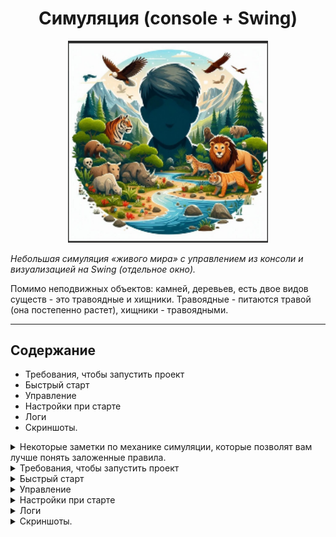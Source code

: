 <h1 align="center"> Симуляция (console + Swing) </h1>

<p align="center">
  <img src="docs/screenshots/welcome.png" alt="welcome" width="320">
</p>

_Небольшая симуляция «живого мира» с управлением из консоли и визуализацией на Swing (отдельное окно)._

Помимо неподвижных объектов: камней, деревьев, есть двое видов существ - это травоядные и хищники.
Травоядные - питаются травой (она постепенно растет), хищники - травоядными.

---

## Содержание

- Требования, чтобы запустить проект
- Быстрый старт
- Управление
- Настройки при старте
- Логи
- Скриншоты.

<details>
  <summary>Некоторые заметки по механике симуляции, которые позволят вам лучше понять заложенные правила.</summary>

- Все существа движутся по карте к своим целям по кратчайшему маршруту (сейчас используется алгоритм поиска в ширину), минуя непроходимые объекты (могут быть статические и нет).

- Приоритет у травоядных вблизи - всегда убежать: т.е. если оно встретило хищника (1 клетка от травоядного) от себя, оно не будет даже стремиться к траве.

- У всех животных, будь то хищник или травоядное, постепенно уменьшается здоровье (оно голодает) и если здоровье = 0, животное умирает.

- Все животные имеют случайные скорость, здоровье и очки передвижения.

- Поскольку в контексте игры травоядные более уязвимы, у них скорость более стабильна (от 2 до 4 против 1 до 4 у хищников).

- Травоядные улучшают здоровье съедая траву (питательная ценность коей случайна, но выверена) и "толстеют".

- При 1 атаке не всегда хищник может убить травоядное за ход.

- Когда трава съедена или животное умерло (любым путем) - оно снимается с карты.

- Трава также имеет особенность регенерировать (случайно возникатаь на карте) до определенного капа.

_О том как симуляцию запустить, как все это дело выглядит - можно увидеть ниже, но проще скачать и поиграться (:_

---

</details>

<details>
  <summary>Требования, чтобы запустить проект</summary>

- Java 17+
- (Опционально) Maven 3.8+
- (Желательно) среда разработки, например IDEA

---

</details>


<details>
  <summary>Быстрый старт</summary>

### Вариант A — Запуск из IDE (стабильный запуск)

0. Проект расположен https://github.com/timk01/Simulation
1. Скачайте его тем или иным способом: как архив или - склонируйте (SSH/HTTPS)
2. Откройте проект в IntelliJ IDEA / Eclipse / другой IDE
3. Запустите класс **`org.simulation.Simulation`**
4. В консоли следуйте подсказкам (см. ниже).

---

### Вариант B — Сборка и запуск **толстого JAR** (uber-jar) - в случае проблем используйте вариант А выше.

1) Убедитесь, что в `pom.xml` подключён *maven-shade-plugin*
   (в текущем - уже все "под ключ", ничего дополнительно делать не нужно).
2) Соберите и запустите (берутся базовые настройки):
```bash
mvn -q -DskipTests package
java -jar target/*-shaded.jar
```
либо:  
Запуск JAR (вариант №1 — UTF‑8):
```bash
java -Dsim.console.encoding=UTF-8 -jar target/*-shaded.jar
```
либо:  
Запуск JAR (вариант №2 — Windows‑1251):
```bash
java -Dsim.console.encoding=windows-1251 -jar target/*-shaded.jar
```
### Если запускаете из IDE (IntelliJ IDEA)
1. Откройте **Run/Debug Configurations** → вашу конфигурацию запуска.
2. В поле **VM options** добавьте **ровно один** из вариантов:
   - `-Dsim.console.encoding=UTF-8`
   - `-Dsim.console.encoding=windows-1251`
3. Запускайте обычной «зелёной кнопкой».

**Если ни 1 из способов сборки В не работает - вернитесь к способу А.**

ИЛИ если у вас ~~внезапно~~ несколько shaded-джаров, укажите точное имя файла, например:
```bash
java -jar target/Simulation-1.0-SNAPSHOT-shaded.jar
```

---

</details>


<details>
  <summary>Управление</summary>

### старт симуляции

Вначале вы выбираете, начать ли симуляцию (повторяемо для новой симуляции, если не наскучила/попробовать еще)
- **д** — ведет к выбору пресетов
- **н** — немедленно завершает симуляцию

### выбор пресетов ("Паков" настроек)

Здесь мы выбираем карту + настройки (по принципу все включено):
- **1** — маленькая *(12×12)*
- **2** — средняя (дефолт) *(20×20, по умолчанию)*
- **3** — большая *(30×30)*
- **ентер/пробел** — карта и животный мир по-умолчанию

### выбор паузы между ходами и количетсвом ходов (по умолчанию 3 секунды//бесконечное)

- **д** — ведет к возможности выбора
- **н** — нет (дефолт)

-- если да, можно выбрать цифрами паузы/ходы, если нет - см. управление

### далее

--- как только мы выбрали настройки, вы увидите справа панель симуляции (со всеми объектами и интераактивной статистикой)
--- симуляцией можно интерактивно управлять с помощью клавиш ниже

### управление (русская раскладка WASD) -

- **ф** — пауза
- **ы** — продолжить (пока не будет пауза/выход)
- **в** — сделать ровно один ход
- **ц** — выход (корректно остановить симуляцию и выйти к самому началу)

---

</details>


<details>
  <summary>Настройки при старте</summary>

- Пресет карты: `1` — маленькая (12×12), `2` — средняя (20×20), `3` — большая (30×30)
- Задержка между ходами (порядка `3` сек)
- Лимит ходов (`0` — бесконечно)

---

</details>


<details>
  <summary>Логи</summary>

Подробные логи и финальный отчёт: можно посмотреть здесь: `logs/simulation.log`.
Как правило, если вам мало статистики в визуальном оформлении - смотрите строчку *==== SIMULATION REPORT ====*
(или, более детальные логи выше по файлу)

Уровни логирования настраиваются через `src/main/resources/logback.xml`.

</details>


<details>
  <summary>Скриншоты.</summary>

### Начальные пресеты

![small](docs/screenshots/small_preset.png)

![middle](docs/screenshots/middle_preset.png)

![large](docs/screenshots/large_preset.png)

### Уменьшенный (кнопки +-) большой пресет

![large_reduced](docs/screenshots/reduced_large_preset.png)

### Конец симуляции (10 ходов, средняя карта)

![middle_end](docs/screenshots/middle_preset_simulation_end.png)

### Логи

![logs.png](docs/screenshots/logs.png)

</details>
